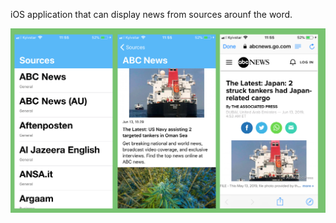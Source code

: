 iOS application that can display news from sources arounf the word. 

![alt text](https://github.com/MykolaMatsko/Newspaper/blob/master/3.jpg)
